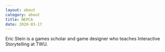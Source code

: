 ```yaml
---
layout: about
category: about
title: NEPCA
date: 2020-03-17
---
```


Eric Stein is a games scholar and game designer who teaches Interactive Storytelling at TWU.
